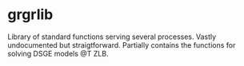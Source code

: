 # grgrlib
Library of standard functions serving several processes. Vastly undocumented but straigtforward. Partially contains the functions for solving DSGE models @T ZLB.
